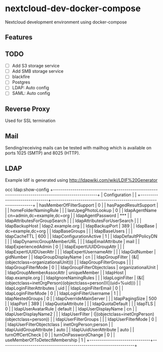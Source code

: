 # nextcloud-dev-docker-compose

Nextcloud development environment using docker-compose 

## Features


## TODO

- [ ] Add S3 storage service
- [ ] Add SMB storage service
- [ ] blackfire
- [ ] Postgres
- [ ] LDAP: Auto config
- [ ] SAML: Auto config

## Reverse Proxy

Used for SSL termination

## Mail

Sending/receiving mails can be tested with mailhog which is available on ports 1025 (SMTP) and 8025 (HTTP).

## LDAP

Example ldif is generated using http://ldapwiki.com/wiki/LDIF%20Generator


occ ldap:show-config
+-------------------------------+--------------------------------------------------------------------+
| Configuration                 |                                                                    |
+-------------------------------+--------------------------------------------------------------------+
| hasMemberOfFilterSupport      | 0                                                                  |
| hasPagedResultSupport         |                                                                    |
| homeFolderNamingRule          |                                                                    |
| lastJpegPhotoLookup           | 0                                                                  |
| ldapAgentName                 | cn=admin,dc=example,dc=org                                         |
| ldapAgentPassword             | ***                                                                |
| ldapAttributesForGroupSearch  |                                                                    |
| ldapAttributesForUserSearch   |                                                                    |
| ldapBackupHost                | ldap2.example.org                                                  |
| ldapBackupPort                | 389                                                                |
| ldapBase                      | dc=example,dc=org                                                  |
| ldapBaseGroups                |                                                                    |
| ldapBaseUsers                 |                                                                    |
| ldapCacheTTL                  | 600                                                                |
| ldapConfigurationActive       | 1                                                                  |
| ldapDefaultPPolicyDN          |                                                                    |
| ldapDynamicGroupMemberURL     |                                                                    |
| ldapEmailAttribute            | mail                                                               |
| ldapExperiencedAdmin          | 0                                                                  |
| ldapExpertUUIDGroupAttr       |                                                                    |
| ldapExpertUUIDUserAttr        |                                                                    |
| ldapExpertUsernameAttr        |                                                                    |
| ldapGidNumber                 | gidNumber                                                          |
| ldapGroupDisplayName          | cn                                                                 |
| ldapGroupFilter               | (&(|(objectclass=organizationalUnit)))                             |
| ldapGroupFilterGroups         |                                                                    |
| ldapGroupFilterMode           | 0                                                                  |
| ldapGroupFilterObjectclass    | organizationalUnit                                                 |
| ldapGroupMemberAssocAttr      | uniqueMember                                                       |
| ldapHost                      | ldap.example.org                                                   |
| ldapIgnoreNamingRules         |                                                                    |
| ldapLoginFilter               | (&(|(objectclass=inetOrgPerson)(objectclass=person))(|(uid=%uid))) |
| ldapLoginFilterAttributes     | uid                                                                |
| ldapLoginFilterEmail          | 0                                                                  |
| ldapLoginFilterMode           | 0                                                                  |
| ldapLoginFilterUsername       | 1                                                                  |
| ldapNestedGroups              | 0                                                                  |
| ldapOverrideMainServer        |                                                                    |
| ldapPagingSize                | 500                                                                |
| ldapPort                      | 389                                                                |
| ldapQuotaAttribute            |                                                                    |
| ldapQuotaDefault              |                                                                    |
| ldapTLS                       | 0                                                                  |
| ldapUserAvatarRule            | default                                                            |
| ldapUserDisplayName           | cn                                                                 |
| ldapUserDisplayName2          |                                                                    |
| ldapUserFilter                | (|(objectclass=inetOrgPerson)(objectclass=person))                 |
| ldapUserFilterGroups          |                                                                    |
| ldapUserFilterMode            | 0                                                                  |
| ldapUserFilterObjectclass     | inetOrgPerson;person                                               |
| ldapUuidGroupAttribute        | auto                                                               |
| ldapUuidUserAttribute         | auto                                                               |
| turnOffCertCheck              | 0                                                                  |
| turnOnPasswordChange          | 0                                                                  |
| useMemberOfToDetectMembership | 1                                                                  |
+-------------------------------+--------------------------------------------------------------------+
